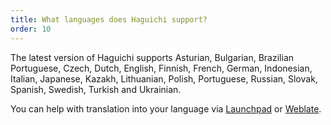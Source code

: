```yaml
---
title: What languages does Haguichi support?
order: 10
---
```

The latest version of Haguichi supports Asturian, Bulgarian, Brazilian Portuguese, Czech, Dutch, English, Finnish, French, German, Indonesian, Italian, Japanese, Kazakh, Lithuanian, Polish, Portuguese, Russian, Slovak, Spanish, Swedish, Turkish and Ukrainian.

You can help with translation into your language via <a href="https://translations.launchpad.net/haguichi" target="_blank">Launchpad</a> or <a href="https://hosted.weblate.org/projects/haguichi/haguichi/" target="_blank">Weblate</a>.
